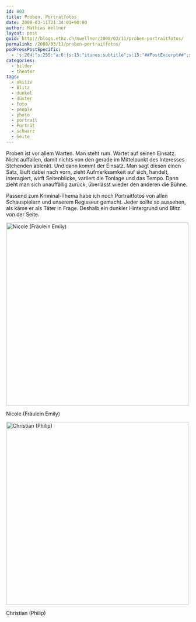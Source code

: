 ```yaml
---
id: 803
title: Proben, Porträtfotos
date: 2008-03-11T21:34:01+00:00
author: Mathias Wellner
layout: post
guid: http://blogs.ethz.ch/mwellner/2008/03/11/proben-portraitfotos/
permalink: /2008/03/11/proben-portraitfotos/
podPressPostSpecific:
  - 's:264:"s:255:"a:6:{s:15:"itunes:subtitle";s:15:"##PostExcerpt##";s:14:"itunes:summary";s:15:"##PostExcerpt##";s:15:"itunes:keywords";s:17:"##WordPressCats##";s:13:"itunes:author";s:10:"##Global##";s:15:"itunes:explicit";s:7:"Default";s:12:"itunes:block";s:7:"Default";}";";'
categories:
  - bilder
  - theater
tags:
  - akitiv
  - Blitz
  - dunkel
  - düster
  - Foto
  - people
  - photo
  - portrait
  - Porträt
  - schwarz
  - Seite
---
```

Proben ist vor allem Warten. Man steht rum. Wartet auf seinen Einsatz. Nicht auffallen, damit nichts von den gerade im Mittelpunkt des Interesses Stehenden ablenkt. Und dann kommt der Einsatz. Man sagt diesen einen Satz, läuft dabei nach vorn, zieht Aufmerksamkeit auf sich, handelt, interagiert, wirft Seitenblicke, variiert die Tonlage und das Tempo. Dann zieht man sich unauffällig zurück, überlässt wieder den anderen die Bühne.

Passend zum Kriminal-Thema habe ich noch Portraitfotos von allen Schauspielern und unserem Regisseur gemacht. Jeder sollte so aussehen, als käme er als Täter in Frage. Deshalb ein dunkler Hintergrund und Blitz von der Seite. 

<div style="width: 510px" class="wp-caption aligncenter">
  <a href="http://www.flickr.com/photos/mwellner/2324466007/"><img alt="Nicole (Fräulein Emily)" src="http://farm3.static.flickr.com/2213/2324466007_96571c540b.jpg" title="Nicole (Fräulein Emily)" width="500" height="500" /></a>
  
  <p class="wp-caption-text">
    Nicole (Fräulein Emily)<br />
  </p>
</div>

<div style="width: 510px" class="wp-caption aligncenter">
  <a href="http://www.flickr.com/photos/mwellner/2324465451/"><img alt="Christian (Philip)" src="http://farm3.static.flickr.com/2016/2324465451_7794ac1384.jpg" title="Christian (Philip)" width="500" height="500" /></a>
  
  <p class="wp-caption-text">
    Christian (Philip)<br />
  </p>
</div>